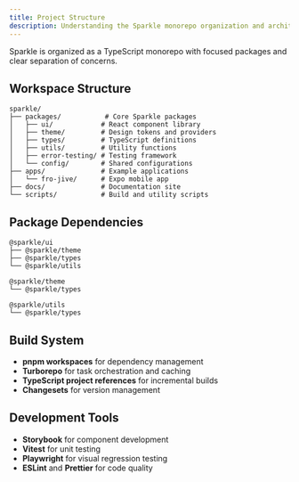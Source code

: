 ```yaml
---
title: Project Structure
description: Understanding the Sparkle monorepo organization and architecture.
---
```


Sparkle is organized as a TypeScript monorepo with focused packages and clear separation of concerns.

## Workspace Structure

```text
sparkle/
├── packages/           # Core Sparkle packages
│   ├── ui/            # React component library
│   ├── theme/         # Design tokens and providers
│   ├── types/         # TypeScript definitions
│   ├── utils/         # Utility functions
│   ├── error-testing/ # Testing framework
│   └── config/        # Shared configurations
├── apps/              # Example applications
│   └── fro-jive/      # Expo mobile app
├── docs/              # Documentation site
└── scripts/           # Build and utility scripts
```

## Package Dependencies

```text
@sparkle/ui
├── @sparkle/theme
├── @sparkle/types
└── @sparkle/utils

@sparkle/theme
└── @sparkle/types

@sparkle/utils
└── @sparkle/types
```

## Build System

- **pnpm workspaces** for dependency management
- **Turborepo** for task orchestration and caching
- **TypeScript project references** for incremental builds
- **Changesets** for version management

## Development Tools

- **Storybook** for component development
- **Vitest** for unit testing
- **Playwright** for visual regression testing
- **ESLint** and **Prettier** for code quality
